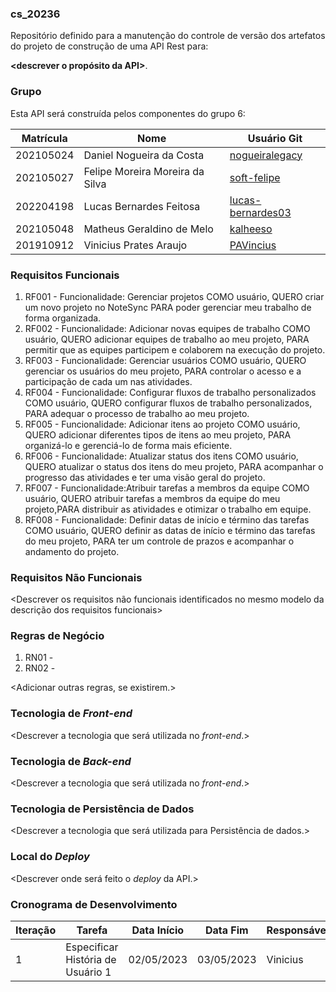 ### cs_20236
Repositório definido para a manutenção do controle de versão dos artefatos do projeto de construção de uma API Rest para:

**<descrever o propósito da API>**.

### Grupo
Esta API será construída pelos componentes do grupo 6:

|Matrícula|Nome|Usuário Git|
|---|---|---|
|202105024|Daniel Nogueira da Costa|[nogueiralegacy](https://github.com/nogueiralegacy)|
|202105027|Felipe Moreira Moreira da Silva|[soft-felipe](https://github.com/soft-felipe)|
|202204198|Lucas Bernardes Feitosa|[lucas-bernardes03](https://github.com/lucas-bernardes03)|
|202105048|Matheus Geraldino de Melo|[kalheeso](https://github.com/kalheeso)|
|201910912|Vinicius Prates Araujo|[PAVincius](https://github.com/PAVincius)|

### Requisitos Funcionais
1. RF001 - Funcionalidade: Gerenciar projetos COMO usuário, QUERO criar um novo projeto no NoteSync PARA poder gerenciar meu trabalho de forma organizada.
2. RF002 - Funcionalidade: Adicionar novas equipes de trabalho COMO usuário, QUERO adicionar equipes de trabalho ao meu projeto, PARA permitir que as equipes participem e colaborem na execução do projeto.
3. RF003 - Funcionalidade: Gerenciar usuários COMO usuário, QUERO gerenciar os usuários do meu projeto, PARA controlar o acesso e a participação de cada um nas atividades.
4. RF004 - Funcionalidade: Configurar fluxos de trabalho personalizados COMO usuário, QUERO configurar fluxos de trabalho personalizados, PARA adequar o processo de trabalho ao meu projeto.
5. RF005 - Funcionalidade: Adicionar itens ao projeto COMO usuário, QUERO adicionar diferentes tipos de itens ao meu projeto, PARA organizá-lo e gerenciá-lo de forma mais eficiente.
6. RF006 - Funcionalidade: Atualizar status dos itens COMO usuário, QUERO atualizar o status dos itens do meu projeto, PARA acompanhar o progresso das atividades e ter uma visão geral do projeto.
7. RF007 - Funcionalidade:Atribuir tarefas a membros da equipe COMO usuário, QUERO atribuir tarefas a membros da equipe do meu projeto,PARA distribuir as atividades e otimizar o trabalho em equipe.
8. RF008 - Funcionalidade: Definir datas de início e término das tarefas COMO usuário, QUERO definir as datas de início e término das tarefas do meu projeto, PARA ter um controle de prazos e acompanhar o andamento do projeto.
### Requisitos Não Funcionais
<Descrever os requisitos não funcionais identificados no mesmo modelo da descrição dos requisitos funcionais>

### Regras de Negócio
1. RN01 - <descrever>
2. RN02 - <descrever>

<Adicionar outras regras, se existirem.>

### Tecnologia de _Front-end_
<Descrever a tecnologia que será utilizada no _front-end_.>

### Tecnologia de _Back-end_
<Descrever a tecnologia que será utilizada no _front-end_.>

### Tecnologia de Persistência de Dados
<Descrever a tecnologia que será utilizada para Persistência de dados.>

### Local do _Deploy_
<Descrever onde será feito o _deploy_ da API.>

### Cronograma de Desenvolvimento

|Iteração|Tarefa|Data Início|Data Fim|Responsável|Situação|
|---|---|---|---|---|---|
|1|Especificar História de Usuário 1|02/05/2023|03/05/2023|Vinicius|Programada|
